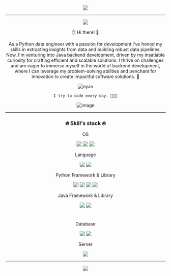 <div align = 'center'> <img src="https://capsule-render.vercel.app/api?type=waving&color=auto&height=100&section=header&text=Nicholas%20YOO&animation=fadeIn&fontSize=100"/>

***

<div align="center">
  
<a href="https://github.com/godhin"><img src="https://hits.seeyoufarm.com/api/count/incr/badge.svg?url=https%3A%2F%2Fgithub.com%2Fgodhin&count_bg=%233DC8AC&title_bg=%23000000&icon=godotengine.svg&icon_color=%23FFF9F9&title=H+-+I&edge_flat=false)"/></a>
 
✋ Hi there! 🤚
  
  As a Python data engineer with a passion for development
I've honed my skills in extracting insights from data and building robust data pipelines.
Now, I'm venturing into Java backend development, driven by my insatiable curiosity for crafting efficient and scalable solutions.
I thrive on challenges and am eager to immerse myself in the world of backend development, where I can leverage my problem-solving abilities and penchant for innovation to create impactful software solutions. 🐍  
  
  ![nyan](https://user-images.githubusercontent.com/75519839/155043486-34a2e419-0e45-4023-ac88-4ded5cc55208.gif)
  
  <code>I try to code every day. 👨🏻‍💻</code>

![image](https://user-images.githubusercontent.com/75519839/155270710-5bc7ecb5-9cc3-47ee-9cbf-3a0801c4f5f4.gif)

  
</div>

***
  
### <div align = 'center'> 🔥 Skill's stack 🔥 </div>
<div align = 'center'>


   OS
 
<img src="https://img.shields.io/badge/macOS-000000?style=flat-square&logo=macOS&logoColor=white"/>
<img src="https://img.shields.io/badge/Windows-0078D6?style=flat-square&logo=Windows&logoColor=white"/>
<img src="https://img.shields.io/badge/Linux-FCC624?style=flat-square&logo=Linux&logoColor=white"/>

  Language
  
<img src="https://img.shields.io/badge/Python-3776AB?style=flat-square&logo=Python&logoColor=white"/>
<img src="https://img.shields.io/badge/OpenJDK-437291?style=flat-square&logo=Openjdk&logoColor=white"/>

  

  Python Framework & Library

<img src="https://img.shields.io/badge/Flask-000000?style=flat-square&logo=Flask&logoColor=white"/>
<img src="https://img.shields.io/badge/TensorFlow-FF6F00?style=flat-square&logo=TensorFlow&logoColor=white"/>
<img src="https://img.shields.io/badge/pandas-150458?style=flat-square&logo=pandas&logoColor=white"/>
<img src="https://img.shields.io/badge/Selenium-43B02A?style=flat-square&logo=Selenium&logoColor=white"/>

  Java Framework & Library

<img src="https://img.shields.io/badge/Spring-6DB33F?style=flat-square&logo=Spring&logoColor=white"/>
<img src="https://img.shields.io/badge/Spring Boot-6DB33F?style=flat-square&logo=Spring Boot&logoColor=white"/>

#

  Database
   
<img src="https://img.shields.io/badge/PostgreSQL-4169E1?style=flat-square&logo=PostgreSQL&logoColor=white"/>
<img src="https://img.shields.io/badge/MySQL-4479A1?style=flat-square&logo=MySQL&logoColor=white"/>

  Server

<img src="https://img.shields.io/badge/Amazon AWS-232F3E?style=flat-square&logo=Amazon AWS&logoColor=white"/>

<!--
  ### 🏆 Trophies 🏆
<div align = 'center'><img src = 'https://github-profile-trophy.vercel.app/?username=ryo-ma&theme=flat&column=7'/></div>

  


</div>

***

### <div align = 'center'> ⚡️ Github & Language Stats ⚡️ </div>
        
| <a href="https://github.com/godhin/github-readme-stats"><img align="center" src="https://github-readme-stats.vercel.app/api?username=godhin&show_icons=true&include_all_commits=true&theme=buefy&hide_border=true&count_private=False" alt="Yoo's github stats" /></a> | <a href="https://github.com/godhin/github-readme-stats"><img align="center" src="https://github-readme-stats.vercel.app/api/top-langs/?username=godhin&layout=compact&theme=buefy&hide_border=true&hide=jupyter%20notebook" /></a> |
| ------------- | ------------- |

***
-->

---


<div align = 'center'><img src = 'https://capsule-render.vercel.app/api?type=waving&color=auto&height=100&text=Thank%20yoo%20for%20watching!&animation=fadeIn&fontSize=50&section=footer'/></div>
